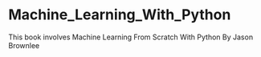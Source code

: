 # Machine_Learning_With_Python

This book involves Machine Learning From Scratch With Python By Jason Brownlee
